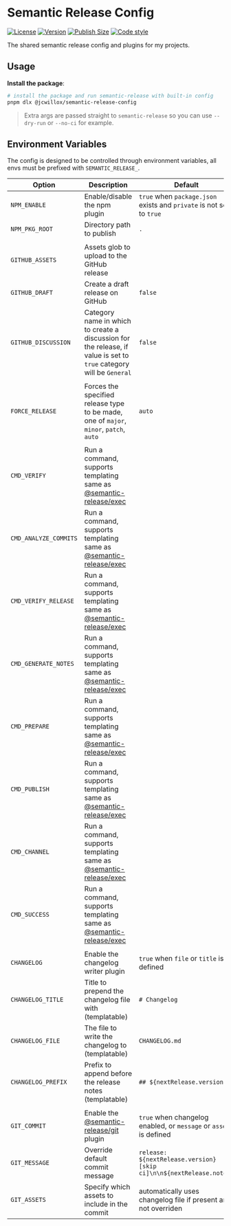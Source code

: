 # Semantic Release Config

[![License](https://img.shields.io/github/license/jcwillox/semantic-release-config?style=flat-square)](https://github.com/jcwillox/semantic-release-config/blob/main/LICENSE)
[![Version](https://img.shields.io/npm/v/%40jcwillox%2Fsemantic-release-config?style=flat-square)](https://www.npmjs.com/package/@jcwillox/semantic-release-config)
[![Publish Size](https://flat.badgen.net/packagephobia/publish/@jcwillox/semantic-release-config)](https://packagephobia.com/result?p=@jcwillox/semantic-release-config)
[![Code style](https://img.shields.io/badge/code_style-prettier-ff69b4.svg?style=flat-square)](https://github.com/prettier/prettier)

The shared semantic release config and plugins for my projects.

## Usage

**Install the package**:

```bash
# install the package and run semantic-release with built-in config
pnpm dlx @jcwillox/semantic-release-config
```

> Extra args are passed straight to `semantic-release` so you can use `--dry-run` or `--no-ci` for example.

## Environment Variables

The config is designed to be controlled through environment variables, all envs must be prefixed with `SEMANTIC_RELEASE_`.

| Option                | Description                                                                                                                     | Default                                                              |
|-----------------------|---------------------------------------------------------------------------------------------------------------------------------| -------------------------------------------------------------------- |
| `NPM_ENABLE`          | Enable/disable the npm plugin                                                                                                   | `true` when `package.json` exists and `private` is not set to `true` |
| `NPM_PKG_ROOT`        | Directory path to publish                                                                                                       | `.`                                                                  |
|                       |                                                                                                                                 |                                                                      |
| `GITHUB_ASSETS`       | Assets glob to upload to the GitHub release                                                                                     |                                                                      |
| `GITHUB_DRAFT`        | Create a draft release on GitHub                                                                                                | `false`                                                              |
| `GITHUB_DISCUSSION`   | Category name in which to create a discussion for the release, if value is set to `true` category will be `General`             | `false`                                                              |
|                       |                                                                                                                                 |                                                                      |
| `FORCE_RELEASE`       | Forces the specified release type to be made, one of `major`, `minor`, `patch`, `auto`                                          | `auto`                                                               |
|                       |                                                                                                                                 |                                                                      |
| `CMD_VERIFY`          | Run a command, supports templating same as [@semantic-release/exec](https://github.com/semantic-release/exec#verifyreleasecmd)  |                                                                      |
| `CMD_ANALYZE_COMMITS` | Run a command, supports templating same as [@semantic-release/exec](https://github.com/semantic-release/exec#analyzecommitscmd) |                                                                      |
| `CMD_VERIFY_RELEASE`  | Run a command, supports templating same as [@semantic-release/exec](https://github.com/semantic-release/exec#verifyreleasecmd)  |                                                                      |
| `CMD_GENERATE_NOTES`  | Run a command, supports templating same as [@semantic-release/exec](https://github.com/semantic-release/exec#generatenotescmd)  |                                                                      |
| `CMD_PREPARE`         | Run a command, supports templating same as [@semantic-release/exec](https://github.com/semantic-release/exec#preparecmd)        |                                                                      |
| `CMD_PUBLISH`         | Run a command, supports templating same as [@semantic-release/exec](https://github.com/semantic-release/exec#publishcmd)        |                                                                      |
| `CMD_CHANNEL`         | Run a command, supports templating same as [@semantic-release/exec](https://github.com/semantic-release/exec#addchannelcmd)     |                                                                      |
| `CMD_SUCCESS`         | Run a command, supports templating same as [@semantic-release/exec](https://github.com/semantic-release/exec#successcmd)        |                                                                      |
|                       |                                                                                                                                 |                                                                      |
| `CHANGELOG`           | Enable the changelog writer plugin                                                                                              | `true` when `file` or `title` is defined                             |
| `CHANGELOG_TITLE`     | Title to prepend the changelog file with (templatable)                                                                          | `# Changelog`                                                        |
| `CHANGELOG_FILE`      | The file to write the changelog to (templatable)                                                                                | `CHANGELOG.md`                                                       |
| `CHANGELOG_PREFIX`    | Prefix to append before the release notes (templatable)                                                                         | `## ${nextRelease.version}`                                          |
|                       |                                                                                                                                 |                                                                      |
| `GIT_COMMIT`          | Enable the [@semantic-release/git](https://github.com/semantic-release/git) plugin                                              | `true` when changelog enabled, or `message` or `assets` is defined   |
| `GIT_MESSAGE`         | Override default commit message                                                                                                 | `release: ${nextRelease.version} [skip ci]\n\n${nextRelease.notes}`  |
| `GIT_ASSETS`          | Specify which assets to include in the commit                                                                                   | automatically uses changelog file if present and not overriden       |
